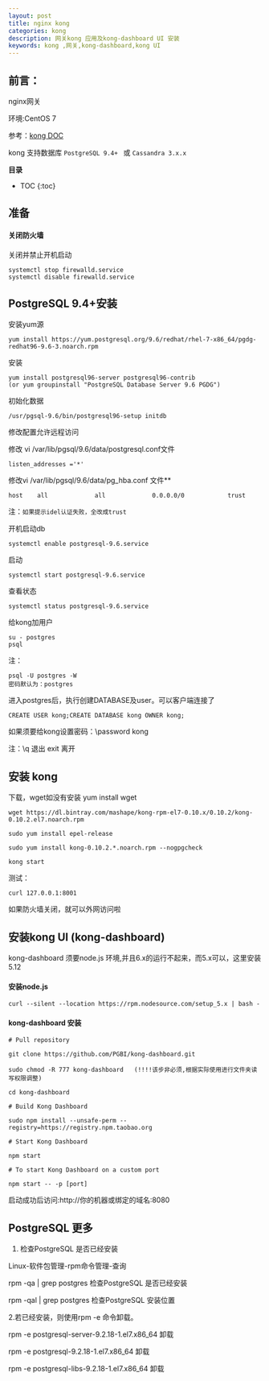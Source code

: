 ```yaml
---
layout: post
title: nginx kong
categories: kong
description: 网关kong 应用及kong-dashboard UI 安装
keywords: kong ,网关,kong-dashboard,kong UI
---
```


## 前言：
nginx网关

环境:CentOS 7

参考：[kong DOC](https://getkong.org/docs/)

kong 支持数据库 `PostgreSQL 9.4+ ` 或 `Cassandra 3.x.x `

**目录**

* TOC
{:toc}

## 准备

#### 关闭防火墙

关闭并禁止开机启动
```
systemctl stop firewalld.service
systemctl disable firewalld.service
```

##  PostgreSQL 9.4+安装

安装yum源
```
yum install https://yum.postgresql.org/9.6/redhat/rhel-7-x86_64/pgdg-redhat96-9.6-3.noarch.rpm
```

安装
```
yum install postgresql96-server postgresql96-contrib 
(or yum groupinstall "PostgreSQL Database Server 9.6 PGDG")
```

初始化数据
```
/usr/pgsql-9.6/bin/postgresql96-setup initdb
```

修改配置允许远程访问

修改 vi /var/lib/pgsql/9.6/data/postgresql.conf文件

```
listen_addresses ='*'
```

修改vi /var/lib/pgsql/9.6/data/pg_hba.conf 文件**
```
host    all             all             0.0.0.0/0            trust
```
注：`如果提示idel认证失败，全改成trust`

开机启动db
```
systemctl enable postgresql-9.6.service
```

启动
```
systemctl start postgresql-9.6.service
```

查看状态
```
systemctl status postgresql-9.6.service
```


给kong加用户

```
su - postgres
psql 
```

注：
```
psql -U postgres -W
密码默认为：postgres 
```

进入postgres后，执行创建DATABASE及user。可以客户端连接了
```
CREATE USER kong;CREATE DATABASE kong OWNER kong;
```

如果须要给kong设置密码：\password kong

注：\q 退出  exit 离开

## 安装 kong

下载，wget如没有安装 yum install wget
```
wget https://dl.bintray.com/mashape/kong-rpm-el7-0.10.x/0.10.2/kong-0.10.2.el7.noarch.rpm

sudo yum install epel-release

sudo yum install kong-0.10.2.*.noarch.rpm --nogpgcheck

kong start

```

测试：
```
curl 127.0.0.1:8001
```
如果防火墙关闭，就可以外网访问啦



## 安装kong UI (kong-dashboard)

kong-dashboard 须要node.js 环境,并且6.x的运行不起来，而5.x可以，这里安装5.12

#### 安装node.js

```
curl --silent --location https://rpm.nodesource.com/setup_5.x | bash -

```

#### kong-dashboard 安装

```
# Pull repository

git clone https://github.com/PGBI/kong-dashboard.git

sudo chmod -R 777 kong-dashboard   (!!!!该步非必须,根据实际使用进行文件夹读写权限调整)

cd kong-dashboard

# Build Kong Dashboard

sudo npm install --unsafe-perm --registry=https://registry.npm.taobao.org

# Start Kong Dashboard

npm start

# To start Kong Dashboard on a custom port

npm start -- -p [port]
```

启动成功后访问:http://你的机器或绑定的域名:8080






## PostgreSQL 更多

1. 检查PostgreSQL 是否已经安装

Linux-软件包管理-rpm命令管理-查询

rpm -qa | grep postgres    检查PostgreSQL 是否已经安装

rpm -qal | grep postgres   检查PostgreSQL 安装位置

2.若已经安装，则使用rpm -e 命令卸载。

rpm -e postgresql-server-9.2.18-1.el7.x86_64  卸载

rpm -e postgresql-9.2.18-1.el7.x86_64 卸载

rpm -e postgresql-libs-9.2.18-1.el7.x86_64 卸载



